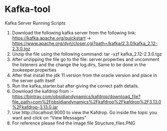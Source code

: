 # Kafka-tool
Kafka Server Running Scripts
1) Download the following kafka server from the following link: https://kafka.apache.org/quickstart -> https://www.apache.org/dyn/closer.cgi?path=/kafka/2.3.0/kafka_2.12-2.3.0.tgz
2) Unzip the file using the following command: tar -xzf kafka_2.12-2.3.0.tgz
3) After unzipping the file go to the file: server.properties and uncomment the listeners and the change the log.dirs, Same to be done in the zookeeper.properties
4) After that install the jdk 11 version from the oracle version and place in the server path itself
5) Run the kafka_starter.bat after giving the correct path details.
6) Download the kafdrop from :-   https://bintray.com/obsidiandynamics/kafdrop/download_file?file_path=com%2Fobsidiandynamics%2Fkafdrop%2Fkafdrop%2F3.13.0%2Fkafdrop-3.13.0.jar
7) Use http://localhost:9000 to view the Kafdrop. Go inside the topic you want and click on “View Messages”
8) For reference please find the image file Structure_files.PNG

